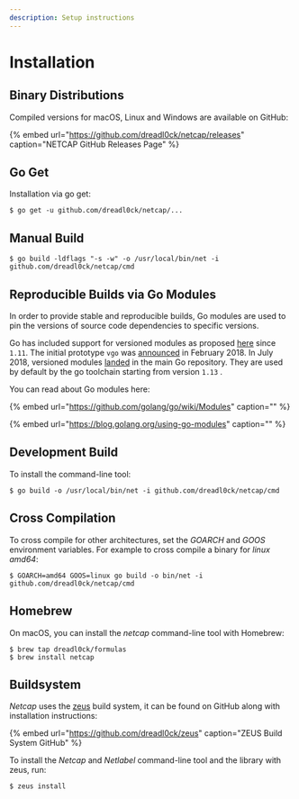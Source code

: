 ```yaml
---
description: Setup instructions
---
```


# Installation

## Binary Distributions

Compiled versions for macOS, Linux and Windows are available on GitHub:

{% embed url="https://github.com/dreadl0ck/netcap/releases" caption="NETCAP GitHub Releases Page" %}

## Go Get

Installation via go get:

```text
$ go get -u github.com/dreadl0ck/netcap/...
```

## Manual Build

```text
$ go build -ldflags "-s -w" -o /usr/local/bin/net -i github.com/dreadl0ck/netcap/cmd
```

## Reproducible Builds via Go Modules

In order to provide stable and reproducible builds, Go modules are used to pin the versions of source code dependencies to specific versions.

Go has included support for versioned modules as proposed [here](https://golang.org/design/24301-versioned-go) since `1.11`. The initial prototype `vgo` was [announced](https://research.swtch.com/vgo) in February 2018. In July 2018, versioned modules [landed](https://groups.google.com/d/msg/golang-dev/a5PqQuBljF4/61QK4JdtBgAJ) in the main Go repository. They are used by default by the go toolchain starting from version `1.13` .

You can read about Go modules here:

{% embed url="https://github.com/golang/go/wiki/Modules" caption="" %}

{% embed url="https://blog.golang.org/using-go-modules" caption="" %}

## Development Build

To install the command-line tool:

```text
$ go build -o /usr/local/bin/net -i github.com/dreadl0ck/netcap/cmd
```

## Cross Compilation

To cross compile for other architectures, set the _GOARCH_ and _GOOS_ environment variables. For example to cross compile a binary for _linux amd64_:

```text
$ GOARCH=amd64 GOOS=linux go build -o bin/net -i github.com/dreadl0ck/netcap/cmd
```

## Homebrew

On macOS, you can install the _netcap_ command-line tool with Homebrew:

```text
$ brew tap dreadl0ck/formulas
$ brew install netcap
```

## Buildsystem

_Netcap_ uses the [zeus](https://github.com/dreadl0ck/zeus) build system, it can be found on GitHub along with installation instructions:

{% embed url="https://github.com/dreadl0ck/zeus" caption="ZEUS Build System GitHub" %}

To install the _Netcap_ and _Netlabel_ command-line tool and the library with zeus, run:

```text
$ zeus install
```


